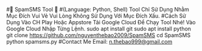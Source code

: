 #🚀 SpamSMS Tool 🚀
#(Language: Python, Shell)
Tool Chỉ Sử Dụng Nhằm Mục Đích Vui Vẻ Vui Lòng Không Sử Dụng Với Mục Đích Xấu.
#Cách Sử Dụng
Vào CH Play Hoặc Appstore Tải Google Cloud Để Chạy Tool Nhé!
Vào Google Cloud Nhập Từng Lệnh.
sudo apt install git
sudo apt install python
git clone https://github.com/nguyenthebao2009/SpamSMS
cd SpamSMS
python spamsms.py
#Contact Me
Email: n.thebao999@gmail.com
